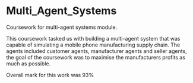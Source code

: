 # Multi_Agent_Systems
Coursework for multi-agent systems module. 

This coursework tasked us with building a multi-agent system that was capable of simulating a mobile phone manufacturing supply chain. The agents included customer agents, 
manufacturer agents and seller agents, the goal of the coursework was to maximise the manufacturers profits as much as possible.

Overall mark for this work was 93%
